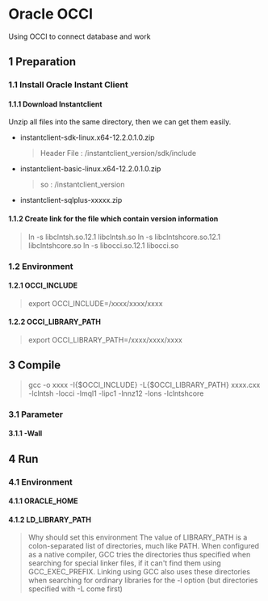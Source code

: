 # Oracle OCCI

Using OCCI to connect database and work

## 1 Preparation

### 1.1 Install Oracle Instant Client

#### 1.1.1 Download Instantclient

Unzip all files into the same directory, then we can get them easily.

- instantclient-sdk-linux.x64-12.2.0.1.0.zip

    >Header File : /instantclient_version/sdk/include

- instantclient-basic-linux.x64-12.2.0.1.0.zip
    >so : /instantclient_version
- instantclient-sqlplus-xxxxx.zip

#### 1.1.2 Create link for the file which contain version information

> ln -s libclntsh.so.12.1 libclntsh.so
> ln -s libclntshcore.so.12.1 libclntshcore.so
> ln -s libocci.so.12.1 libocci.so

### 1.2 Environment

#### 1.2.1 OCCI_INCLUDE

> export OCCI_INCLUDE=/xxxx/xxxx/xxxx

#### 1.2.2 OCCI_LIBRARY_PATH

> export OCCI_LIBRARY_PATH=/xxxx/xxxx/xxxx

## 3 Compile

> gcc -o xxxx -I{$OCCI_INCLUDE} -L{$OCCI_LIBRARY_PATH} xxxx.cxx -lclntsh -locci -lmql1 -lipc1 -lnnz12 -lons -lclntshcore

### 3.1 Parameter

#### 3.1.1 -Wall

## 4 Run

### 4.1 Environment

#### 4.1.1 ORACLE_HOME

#### 4.1.2 LD_LIBRARY_PATH

> Why should set this environment
The value of LIBRARY_PATH is a colon-separated list of directories, much like PATH. When configured as a native compiler, GCC tries the directories thus specified when searching for special linker files, if it can't find them using GCC_EXEC_PREFIX. Linking using GCC also uses these directories when searching for ordinary libraries for the -l option (but directories specified with -L come first)
